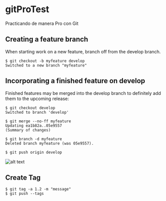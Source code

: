 # gitProTest

Practicando de manera Pro con Git

## Creating a feature branch

When starting work on a new feature, branch off from the develop branch.

```
$ git checkout -b myfeature develop
Switched to a new branch "myfeature"
```

## Incorporating a finished feature on develop

Finished features may be merged into the develop branch to definitely add them to the upcoming release:

```
$ git checkout develop
Switched to branch 'develop'

$ git merge --no-ff myfeature
Updating ea1b82a..05e9557
(Summary of changes)

$ git branch -d myfeature
Deleted branch myfeature (was 05e9557).

$ git push origin develop
```

![alt text][logo]

[logo]: https://nvie.com/img/merge-without-ff@2x.png 'Imagen Branch Develop'

## Create Tag

```
$ git tag -a 1.2 -m "message"
$ git push --tags
```
